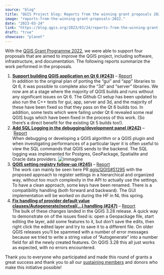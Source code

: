 ```yaml
---
source: "blog"
title: "QGIS Project blog: Reports from the winning grant proposals 2022"
image: "reports-from-the-winning-grant-proposals-2022."
date: "2023-03-24"
link: "https://blog.qgis.org/2023/03/24/reports-from-the-winning-grant-proposals-2022/"
draft: "true"
showcase: "planet"
---
```


<p>With the <a href="https://blog.qgis.org/2022/03/12/qgis-grant-programme-2022-results/">QGIS Grant Programme 2022</a>, we were able to support four proposals that are aimed to improve the QGIS project, including software, infrastructure, and documentation. The following reports summarize the work performed in the proposals. </p>
<ol>
<li class="task-list-item enabled position-relative border-right-0 hovered"><span class="reference"><a class="issue-link js-issue-link" href="https://github.com/qgis/QGIS-Enhancement-Proposals/issues/243"><strong>Support building QGIS application on Qt 6</strong><span class="issue-shorthand"><strong> (#243)</strong></span></a></span> &#8211; <a href="https://lists.osgeo.org/pipermail/qgis-psc/2022-August/009864.html" rel="nofollow">Report</a><br />In addition to the original plan of porting the &#8220;gui&#8221; and &#8220;app&#8221; libraries to Qt 6, it was possible to complete also the &#8220;3d&#8221; and &#8220;server&#8221; libraries. We now are at a stage where the majority of QGIS builds and runs without any significant issues on Qt 6. The Github CI setup has been updated to also run the C++ tests for gui, app, server and 3d, and the majority of these have been fixed so that they pass on the Qt 6 builds too. In addition, some tests which were failing under Qt 6 revealed some real QGIS bugs which have been fixed in the process of this work. (So there&#8217;s a direct benefit for the existing Qt 5 builds too!).</li>
<li class="task-list-item enabled position-relative border-right-0"><span class="reference"><a class="issue-link js-issue-link" href="https://github.com/qgis/QGIS-Enhancement-Proposals/issues/242"><strong>Add SQL Logging in the debugging/development panel (</strong><span class="issue-shorthand"><strong>#242)</strong></span></a></span> &#8211; <a href="https://lists.osgeo.org/pipermail/qgis-psc/2022-October/009876.html" rel="nofollow">Report</a><br />When debugging or developing a QGIS algorithm or a QGIS plugin and when investigating performances of a particular layer it is often useful to view the SQL commands that QGIS sends to the backend. The SQL logging was implemented for Postgres, GeoPackage, Spatialite and Oracle data providers. <img src="https://user-images.githubusercontent.com/142164/162021609-789a3603-d00f-45c7-80aa-1a4f6edda646.png" alt="immagine" /></li>
<li class="task-list-item enabled position-relative border-right-0"><strong><span class="reference"><a class="issue-link js-issue-link" href="https://github.com/qgis/QGIS-Enhancement-Proposals/issues/245">QGIS setting registry follow-up<span class="issue-shorthand"> (#245)</span></a></span> </strong>&#8211; <a href="https://github.com/qgis/QGIS-Enhancement-Proposals/issues/245#issuecomment-1482535685">Report</a><br />The work can mainly be seen here PR <a class="issue-link js-issue-link" href="https://github.com/qgis/QGIS/pull/51295">qgis/QGIS#51295</a> with the proposed approach to register settings in a hierarchical and organized way, without too much complexity in the API to actually use the settings.<br />To have a clean approach, some keys have been renamed. There is a compatibility handling (both forward and backward). The GUI implementation will be worked on during the HF in NL this spring.</li>
<li class="task-list-item enabled position-relative border-right-0"><strong><span class="reference"><a class="issue-link js-issue-link" href="https://github.com/qgis/QGIS-Enhancement-Proposals/issues/247">Fix handling of provider default value clauses/Autogenerate/nextval(&#8230;) handling<span class="issue-shorthand"> (#247)</span></a></span> </strong>&#8211; <a href="https://lists.osgeo.org/pipermail/qgis-psc/2022-October/009884.html" rel="nofollow">Report</a><br />The bulk of these changes landed in the QGIS 3.28 release. A quick way to demonstrate on of the issues fixed is: open a Geopackage file, start editing the layer, add some features to it, but don&#8217;t save the edits, then right click the edited layer and try to save it to a different file. On older QGIS releases you&#8217;ll be spammed with a number of error messages because we tried to write a string value of &#8220;Autogenerate&#8221; into a number field for all the newly created features. On QGIS 3.28 this all just works as expected, with no errors encountered.</li>
</ol>
<p>Thank you to everyone who participated and made this round of grants a great success and thank you to all our <a href="https://qgis.org/en/site/about/sustaining_members.html">sustaining members</a> and donors who make this initiative possible!</p>


<p></p>
